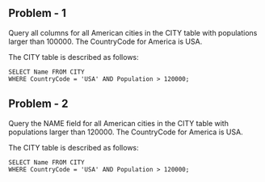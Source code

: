 ## Problem - 1

Query all columns for all American cities in the CITY table with populations larger than 100000. The CountryCode for America is USA.

The CITY table is described as follows:

```
SELECT Name FROM CITY
WHERE CountryCode = 'USA' AND Population > 120000;
```

## Problem - 2

Query the NAME field for all American cities in the CITY table with populations larger than 120000. The CountryCode for America is USA.

The CITY table is described as follows:

```
SELECT Name FROM CITY
WHERE CountryCode = 'USA' AND Population > 120000;
```